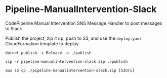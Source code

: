 # Pipeline-ManualIntervention-Slack
CodePipeline Manual Intervention SNS Message Handler to post messages to Slack

Publish the project, zip it up, push to S3, and use the `deploy.yaml` CloudFormation template to deploy.

`dotnet publish -c Release -o ./publish`

`zip -r pipeline-manualintervention-slack.zip ./publish`

`aws s3 cp ./pipeline-manualintervention-slack.zip [S3Uri]`